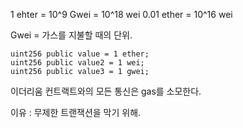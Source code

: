 1 ehter = 10^9 Gwei = 10^18 wei
0.01 ether = 10^16 wei

Gwei = 가스를 지불할 때의 단위.

``` solidity
uint256 public value = 1 ether;
uint256 public value2 = 1 wei;
uint256 public value3 = 1 gwei;
```

이더리움 컨트랙트와의 모든 통신은 gas를 소모한다.

이유 : 무제한 트랜잭션을 막기 위해.